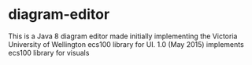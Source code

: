 # diagram-editor
This is a Java 8 diagram editor made initially implementing the Victoria University of Wellington ecs100 library for UI.
1.0 (May 2015) implements ecs100 library for visuals
